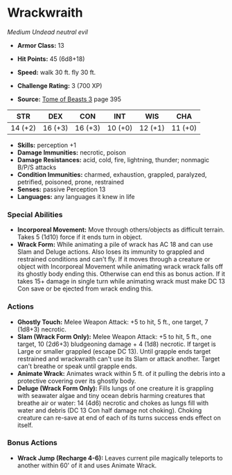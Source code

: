 # Wrackwraith

*Medium* *Undead* *neutral evil*

- **Armor Class:** 13
- **Hit Points:** 45 (6d8+18)
- **Speed:** walk 30 ft. fly 30 ft.

- **Challenge Rating:** 3 (700 XP)
- **Source:** [Tome of Beasts 3](https://koboldpress.com/kpstore/product/tome-of-beasts-3-for-5th-edition/) page 395

| STR | DEX | CON | INT | WIS | CHA |
| --- | --- | --- | --- | --- | --- |
| 14 (+2) | 16 (+3) | 16 (+3) | 10 (+0) | 12 (+1) | 11 (+0) |

- **Skills:** perception +1
- **Damage Immunities:** necrotic, poison
- **Damage Resistances:** acid, cold, fire, lightning, thunder; nonmagic B/P/S attacks
- **Condition Immunities:** charmed, exhaustion, grappled, paralyzed, petrified, poisoned, prone, restrained
- **Senses:** passive Perception 13
- **Languages:** any languages it knew in life

### Special Abilities

- **Incorporeal Movement:** Move through others/objects as difficult terrain. Takes 5 (1d10) force if it ends turn in object.
- **Wrack Form:** While animating a pile of wrack has AC 18 and can use Slam and Deluge actions. Also loses its immunity to grappled and restrained conditions and can't fly. If it moves through a creature or object with Incorporeal Movement while animating wrack wrack falls off its ghostly body ending this. Otherwise can end this as bonus action. If it takes 15+ damage in single turn while animating wrack must make DC 13 Con save or be ejected from wrack ending this.

### Actions

- **Ghostly Touch:** Melee Weapon Attack: +5 to hit, 5 ft., one target, 7 (1d8+3) necrotic.
- **Slam (Wrack Form Only):** Melee Weapon Attack: +5 to hit, 5 ft., one target, 10 (2d6+3) bludgeoning damage + 4 (1d8) necrotic. If target is Large or smaller grappled (escape DC 13). Until grapple ends target restrained and wrackwraith can't use its Slam or attack another. Target can't breathe or speak until grapple ends.
- **Animate Wrack:** Animates wrack within 5 ft. of it pulling the debris into a protective covering over its ghostly body.
- **Deluge (Wrack Form Only):** Fills lungs of one creature it is grappling with seawater algae and tiny ocean debris harming creatures that breathe air or water: 14 (4d6) necrotic and chokes as lungs fill with water and debris (DC 13 Con half damage not choking). Choking creature can re-save at end of each of its turns success ends effect on itself.

### Bonus Actions

- **Wrack Jump (Recharge 4-6):** Leaves current pile magically teleports to another within 60' of it and uses Animate Wrack.


